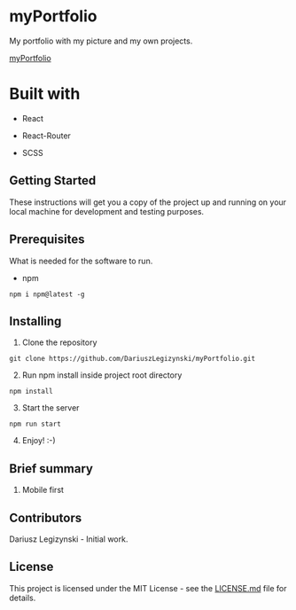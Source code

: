 # myPortfolio
My portfolio with my picture and my own projects.

[myPortfolio]

# Built with

* React

* React-Router

* SCSS

## Getting Started

These instructions will get you a copy of the project up and running on your local machine for development and testing purposes.

## Prerequisites

What is needed for the software to run.

* npm

`npm i npm@latest -g`

## Installing

1. Clone the repository

`git clone https://github.com/DariuszLegizynski/myPortfolio.git`

2. Run npm install inside project root directory

`npm install`

3. Start the server

`npm run start`

4. Enjoy! :-)

## Brief summary

1. Mobile first


## Contributors

Dariusz Legizynski - Initial work.

## License

This project is licensed under the MIT License - see the [LICENSE.md] file for details.

[myPortfolio]: https://dariuszlegizynski.netlify.app/
[LICENSE.md]: https://github.com/DariuszLegizynski/myPortfolio/blob/master/LICENSE
